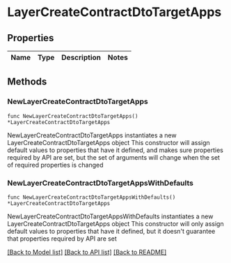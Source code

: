 # LayerCreateContractDtoTargetApps

## Properties

Name | Type | Description | Notes
------------ | ------------- | ------------- | -------------

## Methods

### NewLayerCreateContractDtoTargetApps

`func NewLayerCreateContractDtoTargetApps() *LayerCreateContractDtoTargetApps`

NewLayerCreateContractDtoTargetApps instantiates a new LayerCreateContractDtoTargetApps object
This constructor will assign default values to properties that have it defined,
and makes sure properties required by API are set, but the set of arguments
will change when the set of required properties is changed

### NewLayerCreateContractDtoTargetAppsWithDefaults

`func NewLayerCreateContractDtoTargetAppsWithDefaults() *LayerCreateContractDtoTargetApps`

NewLayerCreateContractDtoTargetAppsWithDefaults instantiates a new LayerCreateContractDtoTargetApps object
This constructor will only assign default values to properties that have it defined,
but it doesn't guarantee that properties required by API are set


[[Back to Model list]](../README.md#documentation-for-models) [[Back to API list]](../README.md#documentation-for-api-endpoints) [[Back to README]](../README.md)


